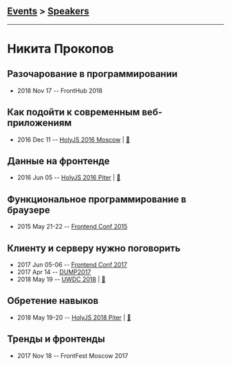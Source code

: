 ## [Events](../README.md) > [Speakers](../speakers.md)
---

# Никита Прокопов

## Разочарование в программировании
- 2018 Nov 17 -- FrontHub 2018    
## Как подойти к современным веб-приложениям
- 2016 Dec 11 -- [HolyJS 2016 Moscow](https://www.youtube.com/watch?v=x9yYlDNHI2Y)  | [:notebook:](https://downloads.contentful.com/nn534z2fqr9f/3OjrzqA0JymAUEMiEA4KIO/bc8fa61d56eb52f56092947b424838db/Nikita_Prokopov_-_Approaches_to_modern_web_applications.pdf)  
## Данные на фронтенде
- 2016 Jun 05 -- [HolyJS 2016 Piter](https://www.youtube.com/watch?v=i9cOoipvST8)  | [:notebook:](http://public.jugru.org/holyjs/2016/spb/day_1/track_1/prokopov.pdf)  
## Функциональное программирование в браузере
- 2015 May 21-22 -- [Frontend Conf 2015](https://www.youtube.com/watch?v=binCNvZIZyM)    
## Клиенту и серверу нужно поговорить
- 2017 Jun 05-06 -- [Frontend Conf 2017](https://www.youtube.com/watch?v=B_1gC0Y2AgM)    
- 2017 Apr 14 -- [DUMP2017](https://www.youtube.com/watch?v=m-siXL-mbbE)    
- 2018 May 19 -- [UWDC 2018](https://youtu.be/B5RQTND0RtA?t=12298)  | [:notebook:](https://2018.uwdc.ru/storage/lectures/presentaions/1xm06L2hbmqu6Kz9YUsd3qmsUfjXtzVOfU0l42as.pdf)  
## Обретение навыков
- 2018 May 19-20 -- [HolyJS 2018 Piter](https://youtu.be/f6LsU1zotPI)  | [:notebook:](https://downloads.ctfassets.net/nn534z2fqr9f/67BsqZskIEA0IsIc8sKKKo/33f797cddc362a5c89f25ee4bc46f66a/Nikita_Prokopov_Skill_Acquisition.pdf)  
## Тренды и фронтенды
- 2017 Nov 18 -- FrontFest Moscow 2017    
